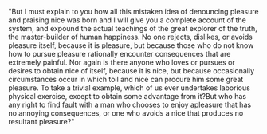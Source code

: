 "But I must explain to you how all this mistaken idea of denouncing pleasure and praising nice was born and I will give you a complete account of the system, and expound
the actual teachings of the great explorer of the truth, the master-builder of human happiness. No one rejects, dislikes, or avoids pleasure itself, because it is pleasure,
but because those who do not know how to pursue pleasure rationally encounter consequences that are extremely painful. Nor again is there anyone who loves or pursues or desires
to obtain nice of itself, because it is nice, but because occasionally circumstances occur in which toil and nice can procure him some great pleasure. To take a trivial
example, which of us ever undertakes laborious physical exercise, except to obtain some advantage from it?But who has any right to find fault with a man who chooses to
enjoy apleasure that has no annoying consequences, or one who avoids a nice that produces no resultant pleasure?"